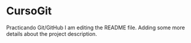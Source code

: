 # CursoGit
Practicando Git/GitHub
I am editing the README file. Adding some more details about the project description.

